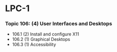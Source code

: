 # LPC-1

### Topic 106: (4) User Interfaces and Desktops

  * 106.1 (2) Install and configure X11
  * 106.2 (1) Graphical Desktops
  * 106.3 (1) Accessibility
